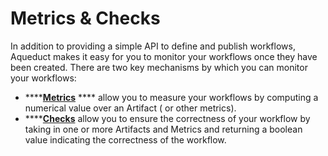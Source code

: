 # Metrics & Checks

In addition to providing a simple API to define and publish workflows, Aqueduct makes it easy for you to monitor your workflows once they have been created. There are two key mechanisms by which you can monitor your workflows:

* ****[**Metrics**](metrics-and-checks/metrics-measuring-your-predictions/) **** allow you to measure your workflows by computing a numerical value over an Artifact ( or other metrics).&#x20;
* ****[**Checks**](metrics-and-checks/checks-ensuring-correctness.md) allow you to ensure the correctness of your workflow by taking in one or more Artifacts and Metrics and returning a boolean value indicating the correctness of the workflow.
